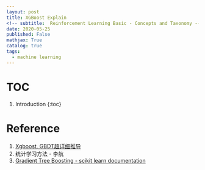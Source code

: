 ```yaml
---
layout: post
title: XGBoost Explain
<!-- subtitle:  Reinforcement Learning Basic - Concepts and Taxonomy -->
date: 2020-05-25
published: False
mathjax: True
catalog: true
tags:
  - machine learning
---
```

# TOC
1. Introduction
{:toc}


# Reference
1. [Xgboost, GBDT超详细推导](https://zhuanlan.zhihu.com/p/92837676)
2. 统计学习方法 - 李航
3. [Gradient Tree Boosting - scikit learn documentation](https://scikit-learn.org/stable/modules/ensemble.html#gradient-tree-boosting)